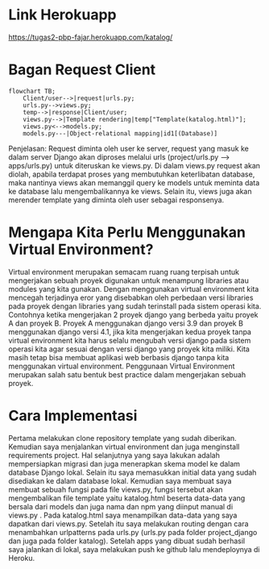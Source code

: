 # Link Herokuapp
https://tugas2-pbp-fajar.herokuapp.com/katalog/

# Bagan Request Client
```mermaid
flowchart TB;
    Client/user-->|request|urls.py;
    urls.py-->views.py;
    temp-->|response|Client/user;
    views.py-->|Template rendering|temp["Template(katalog.html)"];
    views.py<-->models.py;
    models.py---|Object-relational mapping|id1[(Database)]
```
Penjelasan:
Request diminta oleh user ke server, request yang masuk ke dalam server Django akan diproses melalui urls (project/urls.py --> apps/urls.py) untuk diteruskan ke views.py. Di dalam views.py request akan diolah, apabila terdapat proses yang membutuhkan keterlibatan database, maka nantinya views akan memanggil query ke models untuk meminta data ke database lalu mengembalikannya ke views. Selain itu, views juga akan merender template yang diminta oleh user sebagai responsenya.

# Mengapa Kita Perlu Menggunakan Virtual Environment?
Virtual environment merupakan semacam ruang ruang terpisah untuk mengerjakan sebuah proyek digunakan untuk menampung libraries atau modules yang kita gunakan. Dengan menggunakan virtual environment kita mencegah terjadinya eror yang disebabkan oleh perbedaan versi libraries pada proyek dengan libraries yang sudah terinstall pada sistem operasi kita. Contohnya ketika mengerjakan 2 proyek django yang berbeda yaitu proyek A dan proyek B. Proyek A menggunakan django versi 3.9 dan proyek B menggunakan django versi 4.1, jika kita mengerjakan kedua proyek tanpa virtual environment kita harus selalu mengubah versi django pada sistem operasi kita agar sesuai dengan versi django yang proyek kita miliki. Kita masih tetap bisa membuat aplikasi web berbasis django tanpa kita menggunakan virtual environment. Penggunaan Virtual Environment merupakan salah satu bentuk best practice dalam mengerjakan sebuah proyek.

# Cara Implementasi
Pertama melakukan clone repository template yang sudah diberikan. Kemudian saya menjalankan virtual environment dan juga menginstall requirements project. Hal selanjutnya yang saya lakukan adalah mempersiapkan migrasi dan juga menerapkan skema model ke dalam database Django lokal. Selain itu saya memasukkan initial data yang sudah disediakan ke dalam database lokal. Kemudian saya membuat saya membuat sebuah fungsi pada file views.py, fungsi tersebut akan mengembalikan file template yaitu katalog.html beserta data-data yang bersala dari models dan juga nama dan npm yang diinput manual di views.py . Pada katalog.html saya menampilkan data-data yang saya dapatkan dari views.py. Setelah itu saya melakukan routing dengan cara menambahkan urlpatterns pada urls.py (urls.py pada folder project_django dan juga pada folder katalog). Setelah apps yang dibuat sudah berhasil saya jalankan di lokal, saya melakukan push ke github lalu mendeploynya di Heroku.
